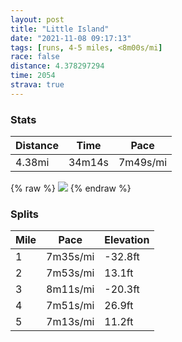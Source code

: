 ```yaml
---
layout: post
title: "Little Island"
date: "2021-11-08 09:17:13"
tags: [runs, 4-5 miles, <8m00s/mi]
race: false
distance: 4.378297294
time: 2054
strava: true
---
```


### Stats

| Distance | Time | Pace |
|----------|------|------|
|4.38mi|34m14s|7m49s/mi|

{% raw %}
<img src='https://maps.googleapis.com/maps/api/staticmap?maptype=roadmap&path=enc:{hwwFlwsbMFBEJr@]BIGDLTE@IRDnKa@`B[d@Kb@AnAOj@@LBJLQnDb@DFIz@q@x@M~@Az@Wl@?h@e@dBQX_@z@FN^\T\hAh@zB~Ar@Zp@b@tAr@ZVVVD`@UfANR|@Z^V\\Zl@`@R|Cr@x@Xd@FhC`Ax@R`AIr@DdBCj@Ll@`@b@JHAZUb@SLAf@FRLIaANs@FIt@MPGd@Mh@@fAIHH@\ZIT?\PdA?NEn@CPBJX`@Bb@ChA[f@Kr@Ch@Bf@H^b@DBx@@f@VRPd@?d@Kf@EbAUl@?\p@z@XXp@Ij@Qh@ETc@xAHXNHbAVFJMPEBELTR?HM^A`@BD?UDKl@g@NHBJAJEBWB_@X@XFCHUFAFF@BCHMTFHGKL[CMECIFGPE?EAEMDONORKX?BA@KCICA_@F_@ZGZEC?UNm@SSCMJE@CCGSOg@Q[QEKDa@p@sBRSTCd@@zBZ\HdAH@CGCcB@KNWh@c@tAOZIZKFg@JU@?FLBHH?LQb@AV?OFGz@YH?BBBJEH]BUPERBHHDNYH?DFAHMRABDBGOLUAICAE@KTQACM@GNQl@S@CBQICK?s@b@KVEACEAORw@AEMKCGJSjAUTk@f@aB@IAYKMEAs@EyAQm@KoAMg@KKIAGc@Um@m@i@YSLiABm@^m@E]I]QaAcAYKYUq@Sm@]yAc@GESCs@BKEg@?kAQc@KQ?k@UQCIHEVGh@?\Od@{AdAw@HiADg@Fs@RuAJ{@Ge@Ga@Ka@MYOi@Eo@O}Ag@uAUiAc@iAW}Ae@}Ak@e@UyAiAc@OmAm@O]cDyBi@e@?G^u@SWgAu@Mu@@QVm@d@m@JWTcAn@gCB_@Zi@DyAJ[NU^_@p@cAE[Bc@Og@]IYSESe@Qm@QUSaAe@SI_@WQSIAHJBACAc@ISF&key=AIzaSyC1MId7bFpkLXNAaYhBSTb8jLyiSqzbDtM&size=800x800&markers=color:yellow|label:S|40.75678,-73.99815&markers=color:green|label:F|40.75751000000003,-73.99973999999989'>
{% endraw %}

### Splits

| Mile | Pace | Elevation |
|------|------|-----------|
|1|7m35s/mi|-32.8ft|
|2|7m53s/mi|13.1ft|
|3|8m11s/mi|-20.3ft|
|4|7m51s/mi|26.9ft|
|5|7m13s/mi|11.2ft|
